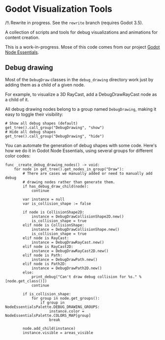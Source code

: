 # Godot Visualization Tools

/!\ Rewrite in progress. See the `rewrite` branch (requires Godot 3.5).

A collection of scripts and tools for debug visualizations and animations for content creation.

This is a work-in-progress. Mose of this code comes from our project [Godot Node Essentials](https://github.com/GDQuest/godot-node-essentials).

## Debug drawing

Most of the `DebugDraw` classes in the `debug_drawing` directory work just by adding them as a child of a given node.

For example, to visualize a 3D RayCast, add a DebugDrawRayCast node as a child of it.

All debug drawing nodes belong to a group named `DebugDrawing`, making it easy to toggle their visibility:

``` gdscript
# Show all debug shapes (default)
get_tree().call_group("DebugDrawing", "show")
# Hide all debug shapes
get_tree().call_group("DebugDrawing", "hide")
```

You can automate the generation of debug shapes with some code. Here's how we do it in Godot Node Essentials, using several groups for different color codes:

``` gdscript
func _create_debug_drawing_nodes() -> void:
	for node in get_tree().get_nodes_in_group("Draw"):
		# There are cases we manually added or need to manually add debug
		# drawing nodes rather than generate them.
		if has_debug_draw_child(node):
			continue

		var instance = null
		var is_collision_shape := false

		if node is CollisionShape2D:
			instance = DebugDrawCollisionShape2D.new()
			is_collision_shape = true
		elif node is CollisionShape:
			instance = DebugDrawCollisionShape.new()
			is_collision_shape = true
		elif node is RayCast:
			instance = DebugDrawRayCast.new()
		elif node is RayCast2D:
			instance = DebugDrawRayCast2D.new()
		elif node is Path:
			instance = DebugDrawPath.new()
		elif node is Path2D:
			instance = DebugDrawPath2D.new()
		else:
			print_debug("Can't draw debug collision for %s." % [node.get_class()])
			continue

		if is_collision_shape:
			for group in node.get_groups():
				if group in NodeEssentialsPalette.DEBUG_DRAWING_GROUPS:
					instance.color = NodeEssentialsPalette.COLORS_MAP[group]
					break

		node.add_child(instance)
		instance.visible = areas_visible
```
